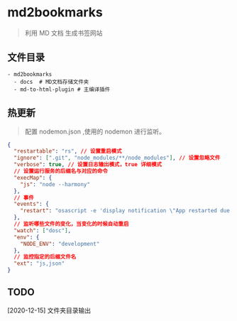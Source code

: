 # md2bookmarks

> 利用 MD 文档 生成书签网站

## 文件目录

```
- md2bookmarks
  - docs  # MD文档存储文件夹
  - md-to-html-plugin # 主编译插件

```

## 热更新

> 配置 nodemon.json ,使用的 nodemon 进行监听。

```json
{
  "restartable": "rs", // 设置重启模式
  "ignore": [".git", "node_modules/**/node_modules"], // 设置忽略文件
  "verbose": true, // 设置日志输出模式，true 详细模式
  // 设置运行服务的后缀名与对应的命令
  "execMap": {
    "js": "node --harmony"
  },
  // 事件
  "events": {
    "restart": "osascript -e 'display notification \"App restarted due to:\n'$FILENAME'\" with title \"nodemon\"'"
  },
  // 监听哪些文件的变化，当变化的时候自动重启
  "watch": ["dosc"],
  "env": {
    "NODE_ENV": "development"
  },
  // 监控指定的后缀文件名
  "ext": "js,json"
}
```

## TODO

[2020-12-15] 文件夹目录输出
